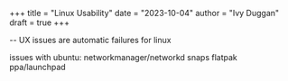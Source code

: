 +++
title = "Linux Usability"
date = "2023-10-04"
author = "Ivy Duggan"
draft = true
+++

-- UX issues are automatic failures for linux

issues with ubuntu:
networkmanager/networkd
snaps
flatpak
ppa/launchpad
